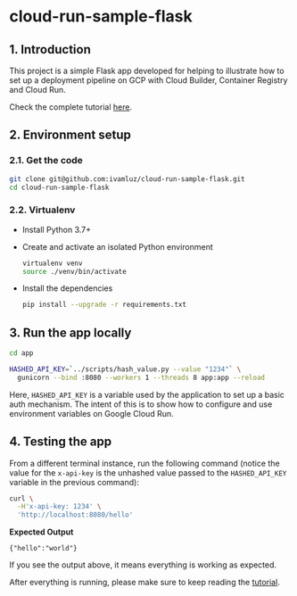 # cloud-run-sample-flask

## 1. Introduction

This project is a simple Flask app developed for helping to illustrate how to set up a deployment pipeline on GCP with Cloud Builder, Container Registry and Cloud Run.

Check the complete tutorial [here](https://medium.com/ci-t/how-to-set-up-a-deployment-pipeline-on-gcp-with-cloud-build-container-registry-and-cloud-run-73391f5b77e4).

## 2. Environment setup

### 2.1. Get the code

```bash
git clone git@github.com:ivamluz/cloud-run-sample-flask.git
cd cloud-run-sample-flask
```

### 2.2. Virtualenv

- Install Python 3.7+

- Create and activate an isolated Python environment

  ```bash
  virtualenv venv
  source ./venv/bin/activate
  ```

- Install the dependencies

  ```bash
  pip install --upgrade -r requirements.txt
  ```

## 3. Run the app locally

```bash
cd app

HASHED_API_KEY=`../scripts/hash_value.py --value "1234"` \
  gunicorn --bind :8080 --workers 1 --threads 8 app:app --reload
```

Here, `HASHED_API_KEY` is a variable used by the application to set up a basic auth mechanism. The intent of this is to show how to configure and use environment variables on Google Cloud Run.

## 4. Testing the app

From a different terminal instance, run the following command (notice the value for the `x-api-key` is the unhashed value passed to the `HASHED_API_KEY` variable in the previous command):

```bash
curl \
  -H'x-api-key: 1234' \
  'http://localhost:8080/hello'
```

**Expected Output**

```console
{"hello":"world"}
```

If you see the output above, it means everything is working as expected.

After everything is running, please make sure to keep reading the [tutorial](https://medium.com/ci-t/how-to-set-up-a-deployment-pipeline-on-gcp-with-cloud-build-container-registry-and-cloud-run-73391f5b77e4).
